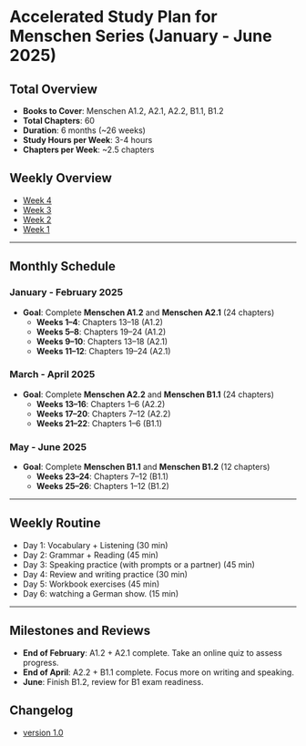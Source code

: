 # Accelerated Study Plan for Menschen Series (January - June 2025)

## Total Overview
- **Books to Cover**: Menschen A1.2, A2.1, A2.2, B1.1, B1.2
- **Total Chapters**: 60
- **Duration**: 6 months (~26 weeks)
- **Study Hours per Week**: 3-4 hours
- **Chapters per Week**: ~2.5 chapters

## Weekly Overview

- [Week 4](week-04.md)
- [Week 3](week-03.md)
- [Week 2](week-02.md)
- [Week 1](week-01.md)

---

## Monthly Schedule

### **January - February 2025**
- **Goal**: Complete **Menschen A1.2** and **Menschen A2.1** (24 chapters)
    - **Weeks 1–4**: Chapters 13–18 (A1.2)
    - **Weeks 5–8**: Chapters 19–24 (A1.2)
    - **Weeks 9–10**: Chapters 13–18 (A2.1)
    - **Weeks 11–12**: Chapters 19–24 (A2.1)

### **March - April 2025**
- **Goal**: Complete **Menschen A2.2** and **Menschen B1.1** (24 chapters)
    - **Weeks 13–16**: Chapters 1–6 (A2.2)
    - **Weeks 17–20**: Chapters 7–12 (A2.2)
    - **Weeks 21–22**: Chapters 1–6 (B1.1)

### **May - June 2025**
- **Goal**: Complete **Menschen B1.1** and **Menschen B1.2** (12 chapters)
    - **Weeks 23–24**: Chapters 7–12 (B1.1)
    - **Weeks 25–26**: Chapters 1–12 (B1.2)

---

## Weekly Routine

- Day 1: Vocabulary + Listening (30 min)
- Day 2: Grammar + Reading (45 min)
- Day 3: Speaking practice (with prompts or a partner) (45 min)
- Day 4: Review and writing practice (30 min)
- Day 5: Workbook exercises (45 min)
- Day 6: watching a German show. (15 min)

---

## Milestones and Reviews
- **End of February**: A1.2 + A2.1 complete. Take an online quiz to assess progress.
- **End of April**: A2.2 + B1.1 complete. Focus more on writing and speaking.
- **June**: Finish B1.2, review for B1 exam readiness.

## Changelog

- [version 1.0](./changlog/v1.md)
